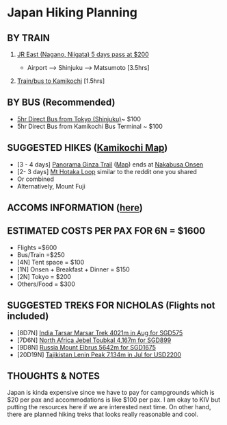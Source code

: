 # Japan Hiking Planning

## BY TRAIN

1. [JR East (Nagano, Niigata) 5 days pass at $200][train-pass]

    - Airport —> Shinjuku —> Matsumoto \[3.5hrs\]

2. [Train/bus to Kamikochi][train-bus] \[1.5hrs\]

## BY BUS (Recommended)

-   [5hr Direct Bus from Tokyo (Shinjuku)][bus-tokyo]~ $100
-   5hr Direct Bus from Kamikochi Bus Terminal ~ $100

## SUGGESTED HIKES ([Kamikochi Map][hike-map])

-   \[3 - 4 days\] [Panorama Ginza Trail][panorama-ginza] ([Map][panorama-ginza-map]) ends at [Nakabusa Onsen][nakabusa-onsen]
-   \[2- 3 days\] [Mt Hotaka Loop][mt-hotaka] similar to the reddit one you shared
-   Or combined
-   Alternatively, Mount Fuji

## ACCOMS INFORMATION ([here][accom-info])

## ESTIMATED COSTS PER PAX FOR 6N = $1600

-   Flights =$600
-   Bus/Train =$250
-   \[4N\] Tent space = $100
-   \[1N\] Onsen + Breakfast + Dinner = $150
-   \[2N\] Tokyo = $200
-   Others/Food = $300

## SUGGESTED TREKS FOR NICHOLAS (Flights not included)

-   \[8D7N\] [India Tarsar Marsar Trek 4021m in Aug for SGD575][india-trek]
-   \[7D6N\] [North Africa Jebel Toubkal 4,167m for SGD899][north-africa-trek]
-   \[9D8N\] [Russia Mount Elbrus 5642m for SGD1675][russia-trek]
-   \[20D19N\] [Tajikistan Lenin Peak 7,134m in Jul for USD2200][tajikistan-trek]

## THOUGHTS & NOTES

Japan is kinda expensive since we have to pay for campgrounds which is $20 per pax and accommodations is like $100 per pax. I am okay to KIV but putting the resources here if we are interested next time. On other hand, there are planned hiking treks that looks really reasonable and cool.

[train-pass]: https://www.jreast.co.jp/e/eastpass_n/index.html
[train-bus]: https://www.alpico.co.jp/en/timetable/kamikochi/r-matsumoto-kamikochi/?utm_source=kamikochi.org&utm_medium=banner&utm_campaign=kamikochi_official_global
[bus-tokyo]: https://willerexpress.com/en/bus_search/tokyo/all/nagano/kamikochi/ym_202306/day_28/?stockNumberMale=1&stockNumberFemale=1
[hike-map]: https://www.hikemasterjapan.com/_files/ugd/60507d_b5b49614a7f740b98684e04c7a4e462a.pdf?index=true
[panorama-ginza]: https://www.hikemasterjapan.com/panoramaginza
[panorama-ginza-map]: https://www.google.com/maps/dir/Kamikochi+Bus+Terminal,+Kamikochi+Azumi,+Matsumoto,+Nagano,+Japan/Nakabusa+Hot+Spring,+7226+Hotakaariake,+Azumino,+Nagano+399-8301,+Japan/@36.2483306,137.5937119,10.83z/data=!4m14!4m13!1m5!1m1!1s0x601d45d815c2e51b:0x902a05703fc8db08!2m2!1d137.6348129!2d36.2460612!1m5!1m1!1s0x601d5d724d751b35:0xd49cb454ccd296d0!2m2!1d137.7466455!2d36.3942214!3e2?hl=en
[nakabusa-onsen]: https://thejapanalps.com/en/access-nakabusa/
[mt-hotaka]: https://www.hikemasterjapan.com/hotaka
[accom-info]: https://thejapanalps.com/en/cottage-hotel/cottage-camping/
[india-trek]: https://sgtrek.com/event/kashmir-tarsar-marsar-trek-2023/
[north-africa-trek]: https://sgtrek.com/event/climb-mt-toubkal-2023/
[russia-trek]: https://sgtrek.com/event/mt-elbrus-classic-south-route-2023/
[tajikistan-trek]: https://sgtrek.com/event/guided-expeditions-to-lenin-peak-2023/
